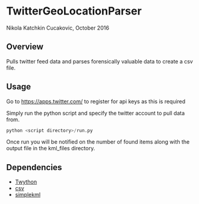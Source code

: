 # TwitterGeoLocationParser
Nikola Katchkin Cucakovic, October 2016

## Overview
Pulls twitter feed data and parses forensically valuable data to create a csv file.

## Usage
Go to https://apps.twitter.com/ to register for api keys as this is required

Simply run the python script and specify the twitter account to pull data from.

```python
python <script directory>/run.py
```
Once run you will be notified on the number of found items along with the output file in the kml_files directory.

## Dependencies

* [Twython](https://twython.readthedocs.io/en/latest/)
* [csv](https://docs.python.org/2/library/csv.html)
* [simplekml](http://simplekml.readthedocs.io/en/latest/)
